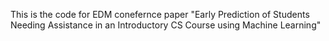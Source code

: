 This is the code for EDM conefernce paper "Early Prediction of Students Needing Assistance in an
Introductory CS Course using Machine Learning"
